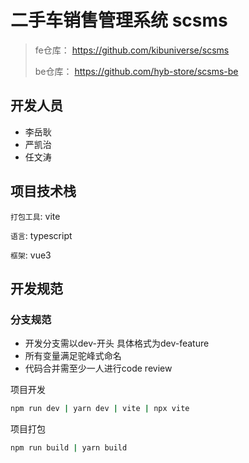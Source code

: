 # 二手车销售管理系统 scsms

> fe仓库： https://github.com/kibuniverse/scsms
>
> be仓库： https://github.com/hyb-store/scsms-be


## 开发人员
- 李岳耿
- 严凯治
- 任文涛

## 项目技术栈
`打包工具`: vite

`语言`: typescript

`框架`: vue3

## 开发规范
### 分支规范
- 开发分支需以dev-开头 具体格式为dev-feature
- 所有变量满足驼峰式命名
- 代码合并需至少一人进行code review

项目开发
```bash
npm run dev | yarn dev | vite | npx vite
```

项目打包
```bash
npm run build | yarn build 
```
